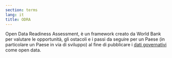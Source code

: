 ```yaml
---
section: terms
lang: it
title: ODRA
---
```


Open Data Readiness Assessment, è un framework creato da World Bank per valutare le opportunità, gli ostacoli e i passi da seguire per un Paese (in particolare un Paese in via di sviluppo) al fine di pubblicare i [dati governativi](../government-data/) come open data.

